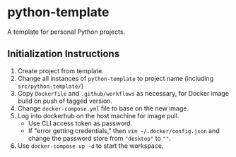 # python-template
A template for personal Python projects.

## Initialization Instructions
1. Create project from template.
2. Change all instances of `python-template` to project name (including `src/python-template/`)
3. Copy `Dockerfile` and `.github/workflows` as necessary, for Docker image build on push of tagged version.
4. Change `docker-compose.yml` file to base on the new image.
5. Log into dockerhub on the host machine for image pull.
    - Use CLI access token as password.
    - If "error getting credentials," then `vim ~/.docker/config.json` and change the password store from `"desktop"` to `""`. 
6. Use `docker-compose up -d` to start the workspace.
